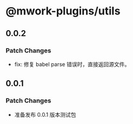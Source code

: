 # @mwork-plugins/utils

## 0.0.2

### Patch Changes

- fix: 修复 babel parse 错误时，直接返回源文件。

## 0.0.1

### Patch Changes

- 准备发布 0.0.1 版本测试包
